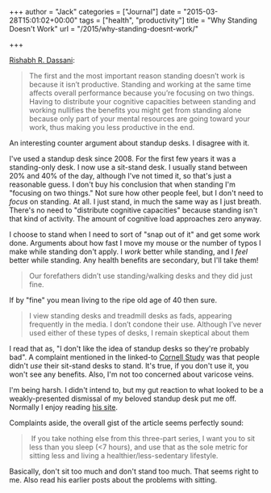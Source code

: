 +++
author = "Jack"
categories = ["Journal"]
date = "2015-03-28T15:01:02+00:00"
tags = ["health", "productivity"]
title = "Why Standing Doesn&#039;t Work"
url = "/2015/why-standing-doesnt-work/"

+++

[Rishabh R. Dassani][1]:

> The first and the most important reason standing doesn’t work is because it isn’t productive. Standing and working at the same time affects overall performance because you’re focusing on two things. Having to distribute your cognitive capacities between standing and working nullifies the benefits you might get from standing alone because only part of your mental resources are going toward your work, thus making you less productive in the end. 

An interesting counter argument about standup desks. I disagree with it.

I've used a standup desk since 2008. For the first few years it was a standing-only desk. I now use a sit-stand desk. I usually stand between 20% and 40% of the day, although I've not timed it, so that's just a reasonable guess. I don't buy his conclusion that when standing I'm "focusing on two things." Not sure how other people feel, but I don't need to _focus_ on standing. At all. I just stand, in much the same way as I just breath. There's no need to "distribute cognitive capacities" because standing isn't that kind of activity. The amount of cognitive load approaches zero anyway.

I choose to stand when I need to sort of "snap out of it" and get some work done. Arguments about how fast I move my mouse or the number of typos I make while standing don't apply. I _work_ better while standing, and I _feel_ better while standing. Any health benefits are secondary, but I'll take them!

> Our forefathers didn’t use standing/walking desks and they did just fine. 

If by "fine" you mean living to the ripe old age of 40 then sure.

> I view standing desks and treadmill desks as fads, appearing frequently in the media. I don’t condone their use. Although I’ve never used either of these types of desks, I remain skeptical about them 

I read that as, "I don't like the idea of standup desks so they're probably bad". A complaint mentioned in the linked-to [Cornell Study][2] was that people didn't _use_ their sit-stand desks to stand. It's true, if you don't use it, you won't see any benefits. Also, I'm not too concerned about varicose veins.

I'm being harsh. I didn't intend to, but my gut reaction to what looked to be a weakly-presented dismissal of my beloved standup desk put me off. Normally I enjoy reading [his site][3].

Complaints aside, the overall gist of the article seems perfectly sound:

>  If you take nothing else from this three-part series, I want you to sit less than you sleep (<7 hours), and use that as the sole metric for sitting less and living a healthier/less-sedentary lifestyle. 

Basically, don't sit too much and don't stand too much. That seems right to me. Also read his earlier posts about the problems with sitting.

 [1]: http://dazne.net/post/standing-doesnt-work/
 [2]: http://ergo.human.cornell.edu/CUESitStand.html
 [3]: http://dazne.net